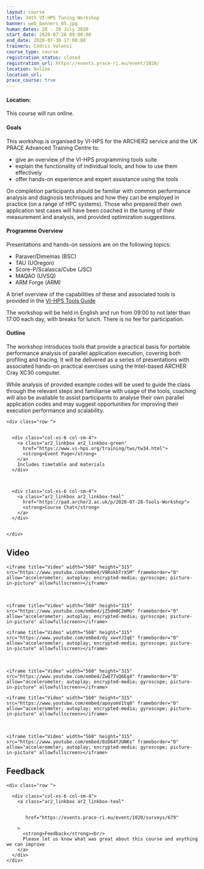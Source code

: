 ```yaml
---
layout: course
title: 34th VI-HPS Tuning Workshop
banner: web_banners_05.jpg 
human_dates: 28 - 30 July 2020
start_date: 2020-07-28 09:00:00
end_date: 2020-07-30 17:00:00
trainers: Cédric Valensi
course_type: course
registration_status: closed
registration_url: https://events.prace-ri.eu/event/1020/
location: Online
location_url:
prace_course: true
---
```


#### Location:

This course will run online.

#### Goals

This workshop is organised by VI-HPS for the ARCHER2 service and the UK PRACE Advanced Training Centre to:

- give an overview of the VI-HPS programming tools suite
- explain the functionality of individual tools, and how to use them effectively
- offer hands-on experience and expert assistance using the tools

On completion participants should be familiar with common performance analysis and diagnosis techniques and how they can be employed in practice (on a range of HPC systems). Those who prepared their own application test cases will have been coached in the tuning of their measurement and analysis, and provided optimization suggestions.


#### Programme Overview

Presentations and hands-on sessions are on the following topics:

- Paraver/Dimemas (BSC)
- TAU (UOregon)
- Score-P/Scalasca/Cube (JSC)
- MAQAO (UVSQ)
- ARM Forge (ARM)

A brief overview of the capabilities of these and associated tools is provided in the <a href="https://www.vi-hps.org/cms/upload/material/general/ToolsGuide.pdf">VI-HPS Tools Guide</a>

The workshop will be held in English and run from 09:00 to not later than 17:00 each day, with breaks for lunch. There is no fee for participation.


#### Outline

The workshop introduces tools that provide a practical basis for portable performance analysis of parallel application execution, covering both profiling and tracing. It will be delivered as a series of presentations with associated hands-on practical exercises using the Intel-based ARCHER Cray XC30 computer.

While analysis of provided example codes will be used to guide the class through the relevant steps and familiarise with usage of the tools, coaching will also be available to assist participants to analyse their own parallel application codes and may suggest opportunities for improving their execution performance and scalability.


<section id="service">
<!-- 
<h2><a name="materials">Course materials</a></h2>
 -->


    <div class="row ">	

 		
      <div class="col-xs-6 col-sm-4">
        <a class="ar2_linkbox ar2_linkbox-green" 
          href="https://www.vi-hps.org/training/tws/tw34.html">
          <strong>Event Page</strong>         
        </a>
		Includes timetable and materials
      </div>


  
      <div class="col-xs-6 col-sm-4">
        <a class="ar2_linkbox ar2_linkbox-teal" 
          href="https://pad.archer2.ac.uk/p/2020-07-28-Tools-Workshop">
          <strong>Course Chat</strong>       
        </a>
      </div>
		

 	</div>
		
		
					
<!-- 
<h2><a name="join">Join sessions	</a>	</h2>		




    <div class="row ">	

      <div class="col-xs-6 col-sm-4">
        <a class="ar2_linkbox ar2_linkbox-teal" 
          href="https://eu.bbcollab.com/guest/0dc7a50c12314245894519e43fe206b1">
          <strong>Join Session</strong><br/>
          Join this online session in your browser
        </a>
      </div>

      <div class="col-xs-6 col-sm-4">
        <a class="ar2_linkbox ar2_linkbox-green" href="courses/"
           href="myevent.ics">
          <strong>Add to Calendar</strong><br/>
          Download ICS file to add this event to your calendar complete with join link
        </a>
      </div>

											
    </div>
 -->

 		
<h2><a name="video">Video</a></h2>

<div class="row ">	


	<iframe title="Video" width="560" height="315" src="https://www.youtube.com/embed/V9RokbTrX5M" frameborder="0" allow="accelerometer; autoplay; encrypted-media; gyroscope; picture-in-picture" allowfullscreen></iframe>


&nbsp; &nbsp; &nbsp; &nbsp;


	<iframe title="Video" width="560" height="315" src="https://www.youtube.com/embed/jZ5dm0C2mMo" frameborder="0" allow="accelerometer; autoplay; encrypted-media; gyroscope; picture-in-picture" allowfullscreen></iframe>


</div>


<div class="row ">	


	<iframe title="Video" width="560" height="315" src="https://www.youtube.com/embed/dy_xwvYJIqE" frameborder="0" allow="accelerometer; autoplay; encrypted-media; gyroscope; picture-in-picture" allowfullscreen></iframe>


&nbsp; &nbsp; &nbsp; &nbsp;


	<iframe title="Video" width="560" height="315" src="https://www.youtube.com/embed/ZwQ77vQ6Eg4" frameborder="0" allow="accelerometer; autoplay; encrypted-media; gyroscope; picture-in-picture" allowfullscreen></iframe>


</div>



<div class="row ">	


	<iframe title="Video" width="560" height="315" src="https://www.youtube.com/embed/apoyomV1tq0" frameborder="0" allow="accelerometer; autoplay; encrypted-media; gyroscope; picture-in-picture" allowfullscreen></iframe>


&nbsp; &nbsp; &nbsp; &nbsp;


	<iframe title="Video" width="560" height="315" src="https://www.youtube.com/embed/0zD64fJUNKs" frameborder="0" allow="accelerometer; autoplay; encrypted-media; gyroscope; picture-in-picture" allowfullscreen></iframe>


</div>






<!-- 
<h2><a name="slides">Slides</a></h2>



    <div class="row ">	


      <div class="col-xs-6 col-sm-4">
        <a class="ar2_linkbox ar2_linkbox-teal" href="courses/"
           href="transcript.pdf">
          <strong>Transcript</strong><br/>
          Download a transcript of the video audio
        </a>
      </div>



      <div class="col-xs-6 col-sm-4">
        <a class="ar2_linkbox ar2_linkbox-green" href="courses/"
           href="slides.pdf">
          <strong>Slides</strong><br/>
          Download pdf of the presentation.
        </a>
      </div>
										
    </div>

 -->



<h2><a name="feedback">Feedback</a></h2>


    <div class="row ">	

      <div class="col-xs-6 col-sm-4">
        <a class="ar2_linkbox ar2_linkbox-teal" 


		   href="https://events.prace-ri.eu/event/1020/surveys/679"

		>
          <strong>Feedback</strong><br/>
          Please let us know what was great about this course and anything we can improve
        </a>
      </div>
    </div>
		
	

 
</section>


